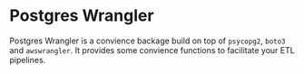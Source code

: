 # Postgres Wrangler

Postgres Wrangler is a convience backage build on top of `psycopg2`, `boto3` and `awswrangler`. It provides some convience functions to facilitate your ETL pipelines.